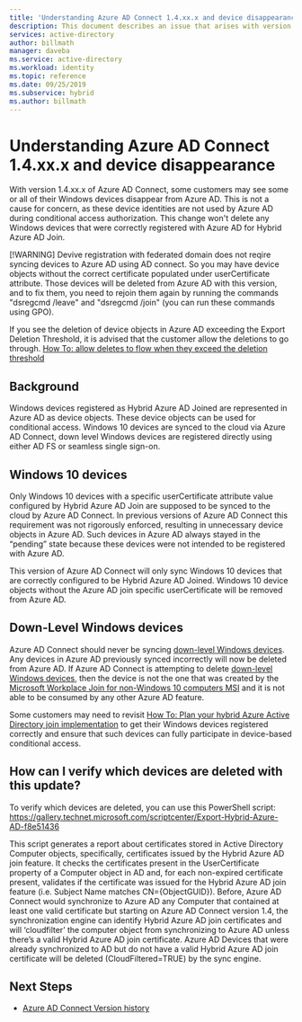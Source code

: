 ```yaml
---
title: 'Understanding Azure AD Connect 1.4.xx.x and device disappearance | Microsoft Docs'
description: This document describes an issue that arises with version 1.4.xx.x of Azure AD Connect
services: active-directory
author: billmath
manager: daveba
ms.service: active-directory
ms.workload: identity
ms.topic: reference
ms.date: 09/25/2019
ms.subservice: hybrid
ms.author: billmath
---
```


# Understanding Azure AD Connect 1.4.xx.x and device disappearance
With version 1.4.xx.x of Azure AD Connect, some customers may see some or all of their Windows devices disappear from Azure AD. This is not a cause for concern, as these device identities are not used by Azure AD during conditional access authorization. This change won't delete any Windows devices that were correctly registered with Azure AD for Hybrid Azure AD Join.

[!WARNING]
Devive registration with federated domain does not reqire syncing devices to Azure AD using AD connect. So you may have device objects without the correct certificate populated under userCertificate attribute. Those devices will be deleted from Azure AD with this version, and to fix them, you need to rejoin them again by running the commands "dsregcmd /leave" and "dsregcmd /join" (you can run these commands using GPO).

If you see the deletion of device objects in Azure AD exceeding the Export Deletion Threshold, it is advised that the customer allow the deletions to go through. [How To: allow deletes to flow when they exceed the deletion threshold](how-to-connect-sync-feature-prevent-accidental-deletes.md)

## Background
Windows devices registered as Hybrid Azure AD Joined are represented in Azure AD as device objects. These device objects can be used for conditional access. Windows 10 devices are synced to the cloud via Azure AD Connect, down level Windows devices are registered directly using either AD FS or seamless single sign-on.

## Windows 10 devices
Only Windows 10 devices with a specific userCertificate attribute value configured by Hybrid Azure AD Join are supposed to be synced to the cloud by Azure AD Connect. In previous versions of Azure AD Connect this requirement was not rigorously enforced, resulting in unnecessary device objects in Azure AD. Such devices in Azure AD always stayed in the “pending” state because these devices were not intended to be registered with Azure AD. 

This version of Azure AD Connect will only sync Windows 10 devices that are correctly configured to be Hybrid Azure AD Joined. Windows 10 device objects without the Azure AD join specific userCertificate will be removed from Azure AD.

## Down-Level Windows devices
Azure AD Connect should never be syncing [down-level Windows devices](../devices/hybrid-azuread-join-plan.md#windows-down-level-devices). Any devices in Azure AD previously synced incorrectly will now be deleted from Azure AD. If Azure AD Connect is attempting to delete [down-level Windows devices](../devices/hybrid-azuread-join-plan.md#windows-down-level-devices), then the device is not the one that was created by the [Microsoft Workplace Join for non-Windows 10 computers MSI](https://www.microsoft.com/download/details.aspx?id=53554) and it is not able to be consumed by any other Azure AD feature.

Some customers may need to revisit [How To: Plan your hybrid Azure Active Directory join implementation](../devices/hybrid-azuread-join-plan.md) to get their Windows devices registered correctly and ensure that such devices can fully participate in device-based conditional access. 

## How can I verify which devices are deleted with this update?

To verify which devices are deleted, you can use this PowerShell script: https://gallery.technet.microsoft.com/scriptcenter/Export-Hybrid-Azure-AD-f8e51436

This script generates a report about certificates stored in Active Directory Computer objects, specifically, certificates issued by the Hybrid Azure AD join feature.
It checks the certificates present in the UserCertificate property of a Computer object in AD and, for each non-expired certificate present, validates if the certificate was issued for the Hybrid Azure AD join feature (i.e. Subject Name matches CN={ObjectGUID}).
Before, Azure AD Connect would synchronize to Azure AD any Computer that contained at least one valid certificate but starting on Azure AD Connect version 1.4, the synchronization engine can identify  Hybrid Azure AD join certificates and will ‘cloudfilter’ the computer object from synchronizing to Azure AD unless there’s a valid Hybrid Azure AD join certificate.
Azure AD Devices that were already synchronized to AD but do not have a valid Hybrid Azure AD join certificate will be deleted (CloudFiltered=TRUE) by the sync engine.

## Next Steps
- [Azure AD Connect Version history](reference-connect-version-history.md)

